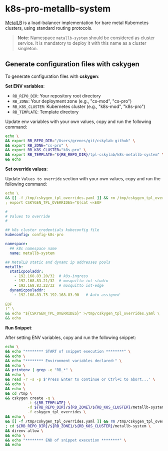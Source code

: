 # k8s-pro-metallb-system

[MetalLB](https://metallb.universe.tf/) is a load-balancer implementation for bare metal Kubernetes clusters, using standard routing protocols.

> **Note**: Namespace `metallb-system` should be considered as cluster service. It is mandatory to deploy it with this name as a cluster singleton.

## Generate configuration files with cskygen

To generate configuration files with **cskygen**:

**Set ENV variables**:

- `RB_REPO_DIR`: Your repository root directory
- `RB_ZONE`: Your deployment zone (e.g., "cs-mod", "cs-pro")
- `RB_K8S_CLUSTER`: Kubernetes cluster (e.g., "k8s-mod", "k8s-pro")
- `RB_TEMPLATE`: Template directory

Update env variables with your own values, copy and run the following command:

```bash
echo \
&& export RB_REPO_DIR="/Users/grenes/git/cskylab-github" \
&& export RB_ZONE="cs-pro" \
&& export RB_K8S_CLUSTER="k8s-pro" \
&& export RB_TEMPLATE="${RB_REPO_DIR}/tpl-cskylab/k8s-metallb-system" \
&& echo
```

**Set override values**:

Update `Values to override` section with your own values, copy and run the following command:

```yaml
echo \
&& [[ -f /tmp/cskygen_tpl_overrides.yaml ]] && rm /tmp/cskygen_tpl_overrides.yaml \
; export CSKYGEN_TPL_OVERRIDES="$(cat <<EOF

#
# Values to override
#

## k8s cluster credentials kubeconfig file
kubeconfig: config-k8s-pro

namespace:
  ## k8s namespace name
  name: metallb-system

## MetalLB static and dynamc ip addresses pools
metallb:
  staticpooladdr: 
    - 192.168.83.20/32  # k8s-ingress
    - 192.168.83.21/32  # mosquitto iot-studio
    - 192.168.83.22/32  # mosquitto iot-edge
  dynamicpooladdr: 
    - 192.168.83.75-192.168.83.90   # Auto assigned
   
EOF
)" \
&& echo "${CSKYGEN_TPL_OVERRIDES}" >/tmp/cskygen_tpl_overrides.yaml \
&& echo
```

**Run Snippet**:

After setting ENV variables, copy and run the following snippet:

```bash
echo \
&& echo "******** START of snippet execution ********" \
&& echo \
&& echo "******** Environment variables declared:" \
&& echo \
&& printenv | grep -e "RB_*" \
&& echo \
&& read -r -s -p $'Press Enter to continue or Ctrl+C to abort...' \
&& echo \
&& echo \
&& cd /tmp \
&& cskygen create -q \
          -t ${RB_TEMPLATE} \
          -d ${RB_REPO_DIR}/${RB_ZONE}/${RB_K8S_CLUSTER}/metallb-system \
          -f cskygen_tpl_overrides \
&& echo \
&& [[ -f /tmp/cskygen_tpl_overrides.yaml ]] && rm /tmp/cskygen_tpl_overrides.yaml \
; cd ${RB_REPO_DIR}/${RB_ZONE}/${RB_K8S_CLUSTER}/metallb-system \
&& direnv allow \
&& echo \
&& echo "******** END of snippet execution ********" \
&& echo
```
